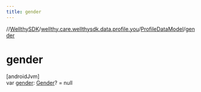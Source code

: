 ```yaml
---
title: gender
---
```

//[WellthySDK](../../../index.html)/[wellthy.care.wellthysdk.data.profile.you](../index.html)/[ProfileDataModel](index.html)/[gender](gender.html)



# gender



[androidJvm]\
var [gender](gender.html): [Gender](../-gender/index.html)? = null




